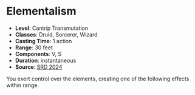 # Elementalism

- **Level**: Cantrip Transmutation
- **Classes**: Druid, Sorcerer, Wizard
- **Casting Time**: 1 action
- **Range**: 30 feet
- **Components**: V, S
- **Duration**: instantaneous
- **Source**: [SRD 2024](../../../srds/SRD_2024.pdf)

You exert control over the elements, creating one of the following effects within range.

